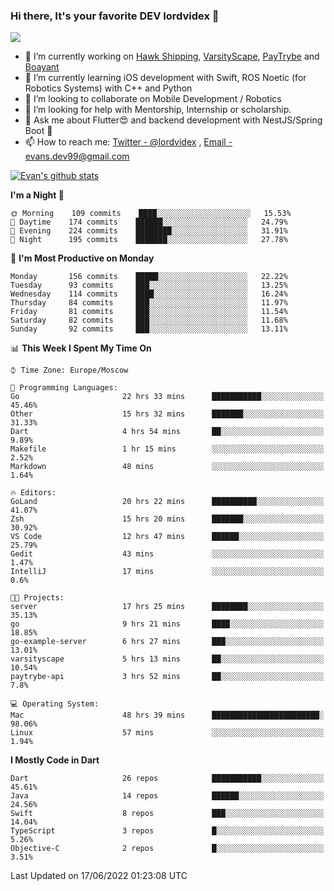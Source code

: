 ### Hi there, It's your favorite DEV lordvidex 👋
<img src="https://komarev.com/ghpvc/?username=lordvidex&label=Views&color=blue&style=plastic" />
<!--
**lordvidex/lordvidex** is a ✨ _special_ ✨ repository because its `README.md` (this file) appears on your GitHub profile.
Here are some ideas to get you started:
-->

- 🔭 I’m currently working on [Hawk Shipping](https://hawkshipping.com), [VarsityScape](https://varsityscape.com), [PayTrybe](https://www.paytrybe.com) and [Boayant](https://www.github.com/boayant-dev)
- 🌱 I’m currently learning iOS development with Swift, ROS Noetic (for Robotics Systems) with C++ and Python
- 👯 I’m looking to collaborate on Mobile Development / Robotics
- 🤔 I’m looking for help with Mentorship, Internship or scholarship.
- 💬 Ask me about Flutter😍 and backend development with NestJS/Spring Boot 🔮
- 📫 How to reach me: [Twitter - @lordvidex](https://twitter.com/lordvidex) , [Email - evans.dev99@gmail.com](mailto:evans.dev99@gmail.com?body=Hello%20Evans,)

<div>
<!-- <a href="https://github.com/lordvidex">
  <img src="https://github-readme-stats.vercel.app/api/top-langs/?username=lordvidex&theme=light" />
</a>    -->
<!-- [![Top Langs](https://github-readme-stats.vercel.app/api/top-langs/?username=lordvidex)](https://github.com/lordvidex/)  -->

<a href="https://github.com/lordvidex">
 <img src="https://github-readme-stats.vercel.app/api?username=lordvidex&show_icons=true&theme=light&line_height=27" alt="Evan's github stats"/>
</a>
</div>


<!--
  <a href="https://github.com/iampawan/FlutterExampleApps">
    <img align="center" src="https://github-readme-stats.vercel.app/api/pin/?username=iampawan&repo=FlutterExampleApps&theme=light" />

  </a>
  <a href="https://github.com/iampawan/VelocityX">
   <img align="center" src="https://github-readme-stats.vercel.app/api/pin/?username=iampawan&repo=VelocityX&theme=light" />
  </a>
-->
<!--START_SECTION:waka-->
**I'm a Night 🦉** 

```text
🌞 Morning    109 commits    ████░░░░░░░░░░░░░░░░░░░░░   15.53% 
🌆 Daytime    174 commits    ██████░░░░░░░░░░░░░░░░░░░   24.79% 
🌃 Evening    224 commits    ████████░░░░░░░░░░░░░░░░░   31.91% 
🌙 Night      195 commits    ███████░░░░░░░░░░░░░░░░░░   27.78%

```
📅 **I'm Most Productive on Monday** 

```text
Monday       156 commits    █████░░░░░░░░░░░░░░░░░░░░   22.22% 
Tuesday      93 commits     ███░░░░░░░░░░░░░░░░░░░░░░   13.25% 
Wednesday    114 commits    ████░░░░░░░░░░░░░░░░░░░░░   16.24% 
Thursday     84 commits     ███░░░░░░░░░░░░░░░░░░░░░░   11.97% 
Friday       81 commits     ███░░░░░░░░░░░░░░░░░░░░░░   11.54% 
Saturday     82 commits     ███░░░░░░░░░░░░░░░░░░░░░░   11.68% 
Sunday       92 commits     ███░░░░░░░░░░░░░░░░░░░░░░   13.11%

```


📊 **This Week I Spent My Time On** 

```text
⌚︎ Time Zone: Europe/Moscow

💬 Programming Languages: 
Go                       22 hrs 33 mins      ███████████░░░░░░░░░░░░░░   45.46% 
Other                    15 hrs 32 mins      ███████░░░░░░░░░░░░░░░░░░   31.33% 
Dart                     4 hrs 54 mins       ██░░░░░░░░░░░░░░░░░░░░░░░   9.89% 
Makefile                 1 hr 15 mins        ░░░░░░░░░░░░░░░░░░░░░░░░░   2.52% 
Markdown                 48 mins             ░░░░░░░░░░░░░░░░░░░░░░░░░   1.64%

🔥 Editors: 
GoLand                   20 hrs 22 mins      ██████████░░░░░░░░░░░░░░░   41.07% 
Zsh                      15 hrs 20 mins      ███████░░░░░░░░░░░░░░░░░░   30.92% 
VS Code                  12 hrs 47 mins      ██████░░░░░░░░░░░░░░░░░░░   25.79% 
Gedit                    43 mins             ░░░░░░░░░░░░░░░░░░░░░░░░░   1.47% 
IntelliJ                 17 mins             ░░░░░░░░░░░░░░░░░░░░░░░░░   0.6%

🐱‍💻 Projects: 
server                   17 hrs 25 mins      ████████░░░░░░░░░░░░░░░░░   35.13% 
go                       9 hrs 21 mins       ████░░░░░░░░░░░░░░░░░░░░░   18.85% 
go-example-server        6 hrs 27 mins       ███░░░░░░░░░░░░░░░░░░░░░░   13.01% 
varsityscape             5 hrs 13 mins       ██░░░░░░░░░░░░░░░░░░░░░░░   10.54% 
paytrybe-api             3 hrs 52 mins       ██░░░░░░░░░░░░░░░░░░░░░░░   7.8%

💻 Operating System: 
Mac                      48 hrs 39 mins      ████████████████████████░   98.06% 
Linux                    57 mins             ░░░░░░░░░░░░░░░░░░░░░░░░░   1.94%

```

**I Mostly Code in Dart** 

```text
Dart                     26 repos            ███████████░░░░░░░░░░░░░░   45.61% 
Java                     14 repos            ██████░░░░░░░░░░░░░░░░░░░   24.56% 
Swift                    8 repos             ███░░░░░░░░░░░░░░░░░░░░░░   14.04% 
TypeScript               3 repos             █░░░░░░░░░░░░░░░░░░░░░░░░   5.26% 
Objective-C              2 repos             █░░░░░░░░░░░░░░░░░░░░░░░░   3.51%

```



 Last Updated on 17/06/2022 01:23:08 UTC
<!--END_SECTION:waka-->
